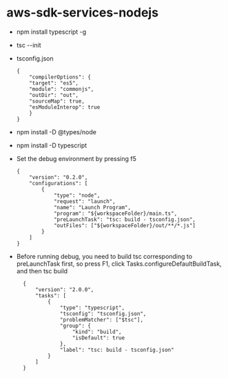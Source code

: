 # aws-sdk-services-nodejs

-   npm install typescript -g

-   tsc --init

-   tsconfig.json

    >

        {
            "compilerOptions": {
            "target": "es5",
            "module": "commonjs",
            "outDir": "out",
            "sourceMap": true,
            "esModuleInterop": true
            }
        }

-   npm install -D @types/node
-   npm install -D typescript

-   Set the debug environment by pressing f5

    >

        {
            "version": "0.2.0",
            "configurations": [
                {
                    "type": "node",
                    "request": "launch",
                    "name": "Launch Program",
                    "program": "${workspaceFolder}/main.ts",
                    "preLaunchTask": "tsc: build - tsconfig.json",
                    "outFiles": ["${workspaceFolder}/out/**/*.js"]
                }
            ]
        }

- Before running debug, you need to build tsc corresponding to preLaunchTask first, so press F1, click Tasks.configureDefaultBuildTask, and then tsc build
    >
        {
            "version": "2.0.0",
            "tasks": [
                {
                    "type": "typescript",
                    "tsconfig": "tsconfig.json",
                    "problemMatcher": ["$tsc"],
                    "group": {
                        "kind": "build",
                        "isDefault": true
                    },
                    "label": "tsc: build - tsconfig.json"
                }
            ]
        }
